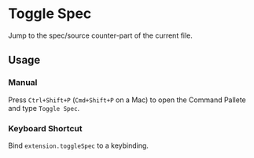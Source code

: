 # Toggle Spec

Jump to the spec/source counter-part of the current file.

## Usage

### Manual

Press `Ctrl+Shift+P` (`Cmd+Shift+P` on a Mac) to open the Command Pallete and type `Toggle Spec`.

### Keyboard Shortcut

Bind `extension.toggleSpec` to a keybinding.
